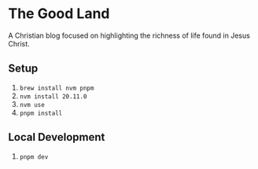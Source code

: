 # The Good Land

A Christian blog focused on highlighting the richness of life found in Jesus Christ.

## Setup

1. `brew install nvm pnpm`
1. `nvm install 20.11.0`
1. `nvm use`
1. `pnpm install`

## Local Development

1. `pnpm dev`
